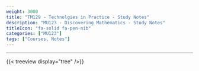 ```yaml
---
weight: 3000
title: "TM129 - Technolgies in Practice - Study Notes"
description: "MU123 - Discovering Mathematics - Study Notes"
titleIcon: "fa-solid fa-pen-nib"
categories: ["MU123"]
tags: ["Courses, Notes"]
---
```


---

{{< treeview
  display="tree"
/>}}
